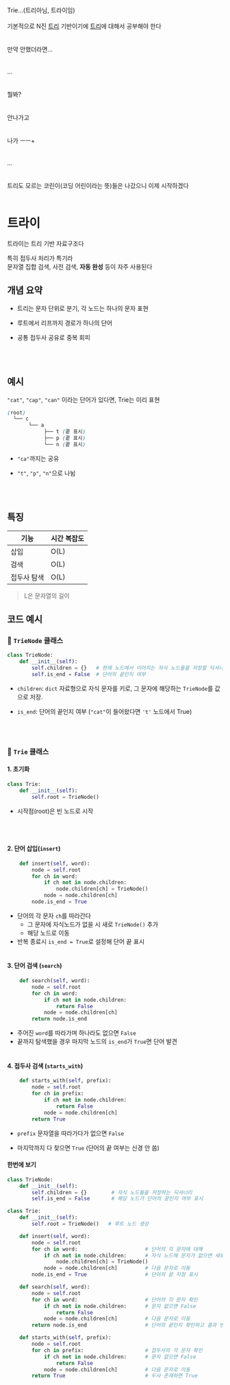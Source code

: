 <br><br>
Trie...(트리아님, 트라이임)
<br><br>
기본적으로 N진 [트리](tree.md) 기반이기에 [트리](tree.md)에 대해서 공부해야 한다
<br><br><br>
만약 안했더라면...
<br><br><br>
...
<br><br><br>
뭘봐?
<br><br><br>
안나가고
<br><br><br>
나가 ㅡㅡ+
<br><br><br>
...
<br><br><br>
트리도 모르는 코린이(코딩 어린이라는 뜻)들은 나갔으니 이제 시작하겠다
<br><br>

# 트라이
트라이는 트리 기반 자료구조다

특히 접두사 처리가 특기라<br>
문자열 집합 검색, 사전 검색, **자동 완성** 등이 자주 사용된다

## 개념 요약

- 트리는 문자 단위로 분기, 각 노드는 하나의 문자 표현

- 루트에서 리프까지 경로가 하나의 단어

- 공통 접두사 공유로 중복 회피

<br><br>

## 예시

`"cat"`, `"cap"`, `"can"` 이라는 단어가 있다면, Trie는 이리 표현
```scss
(root)
  └── c
       └── a
            ├── t (끝 표시)
            ├── p (끝 표시)
            └── n (끝 표시)
```

- `"ca"`까지는 공유

- `"t"`, `"p"`, `"n"`으로 나뉨

<br><br>

## 특징
| 기능     | 시간 복잡도 |
| ------ | ------ |
| 삽입     | O(L)   |
| 검색     | O(L)   |
| 접두사 탐색 | O(L)   |

> L은 문자열의 길이


## 코드 예시

### 🔹 `TrieNode` 클래스

```py
class TrieNode:
    def __init__(self):
        self.children = {}   # 현재 노드에서 이어지는 자식 노드들을 저장할 딕셔너리
        self.is_end = False  # 단어의 끝인지 여부
```
- `children`: `dict` 자료형으로 자식 문자를 키로, 그 문자에 해당하는 `TrieNode`를 값으로 저장.

- `is_end`: 단어의 끝인지 여부 (`"cat"`이 들어왔다면 `'t'` 노드에서 True)

<br><br>

### 🔹 `Trie` 클래스

#### 1. 초기화
```py
class Trie:
    def __init__(self):
        self.root = TrieNode()
```
- 시작점(root)은 빈 노드로 시작

<br><br>

#### 2. 단어 삽입(`insert`)
```py
    def insert(self, word):
        node = self.root
        for ch in word:
            if ch not in node.children:
                node.children[ch] = TrieNode()
            node = node.children[ch]
        node.is_end = True
```
- 단어의 각 문자 `ch`를 따라간다
    - 그 문자에 자식노드가 없을 시 새로 `TrieNode()` 추가
    - 해당 노드로 이동
- 반복 종료시 `is_end = True`로 설정해 단어 끝 표시
<br><br>

#### 3. 단어 검색 (`search`)
```py
    def search(self, word):
        node = self.root
        for ch in word:
            if ch not in node.children:
                return False
            node = node.children[ch]
        return node.is_end
```
- 주어진 `word`를 따라가며 하나라도 없으면 `False`
- 끝까지 탐색했을 경우 마지막 노드의 `is_end`가 `True`면 단어 발견
<br><br>

#### 4. 접두사 검색 (`starts_with`)
```py
    def starts_with(self, prefix):
        node = self.root
        for ch in prefix:
            if ch not in node.children:
                return False
            node = node.children[ch]
        return True
```
- `prefix` 문자열을 따라가다가 없으면 `False`

- 마지막까지 다 찾으면 `True` (단어의 끝 여부는 신경 안 씀)

#### 한번에 보기
```py
class TrieNode:
    def __init__(self):
        self.children = {}        # 자식 노드들을 저장하는 딕셔너리
        self.is_end = False       # 해당 노드가 단어의 끝인지 여부 표시

class Trie:
    def __init__(self):
        self.root = TrieNode()   # 루트 노드 생성

    def insert(self, word):
        node = self.root
        for ch in word:                      # 단어의 각 문자에 대해
            if ch not in node.children:      # 자식 노드에 문자가 없으면 새로 생성
                node.children[ch] = TrieNode()
            node = node.children[ch]         # 다음 문자로 이동
        node.is_end = True                   # 단어의 끝 지점 표시

    def search(self, word):
        node = self.root
        for ch in word:                      # 단어의 각 문자 확인
            if ch not in node.children:      # 문자 없으면 False
                return False
            node = node.children[ch]         # 다음 문자로 이동
        return node.is_end                   # 단어의 끝인지 확인하고 결과 반환

    def starts_with(self, prefix):
        node = self.root
        for ch in prefix:                    # 접두사의 각 문자 확인
            if ch not in node.children:      # 문자 없으면 False
                return False
            node = node.children[ch]         # 다음 문자로 이동
        return True                          # 두사 존재하면 True
```